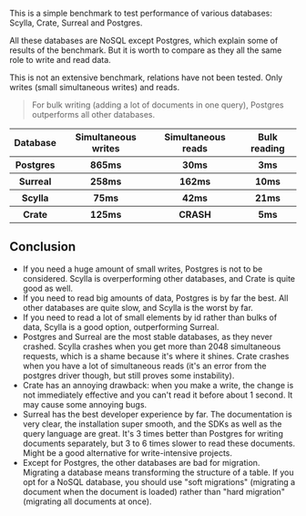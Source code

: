 This is a simple benchmark to test performance of various databases: Scylla, Crate, Surreal and Postgres.

All these databases are NoSQL except Postgres, which explain some of results of the benchmark. But it is worth to compare as they all the same role to write and read data.

This is not an extensive benchmark, relations have not been tested. Only writes (small simultaneous writes) and reads.

> For bulk writing (adding a lot of documents in one query), Postgres outperforms all other databases.

<table>
  <tr>
    <th>Database</th>
    <th>Simultaneous writes</th>
    <th>Simultaneous reads</th>
    <th>Bulk reading</th>
  </tr>
  <tr>
    <th>Postgres</th>
    <th>865ms</th>
    <th>30ms</th>
    <th>3ms</th>
  </tr>
  <tr>
    <th>Surreal</th>
    <th>258ms</th>
    <th>162ms</th>
    <th>10ms</th>
  </tr>
  <tr>
    <th>Scylla</th>
    <th>75ms</th>
    <th>42ms</th>
    <th>21ms</th>
  </tr>
  <tr>
    <th>Crate</th>
    <th>125ms</th>
    <th>CRASH</th>
    <th>5ms</th>
  </tr>
</table>

## Conclusion

- If you need a huge amount of small writes, Postgres is not to be considered. Scylla is overperforming other databases, and Crate is quite good as well.
- If you need to read big amounts of data, Postgres is by far the best. All other databases are quite slow, and Scylla is the worst by far.
- If you need to read a lot of small elements by id rather than bulks of data, Scylla is a good option, outperforming Surreal.
- Postgres and Surreal are the most stable databases, as they never crashed. Scylla crashes when you get more than 2048 simultaneous requests, which is a shame because it's where it shines. Crate crashes when you have a lot of simultaneous reads (it's an error from the postgres driver though, but still proves some instability).
- Crate has an annoying drawback: when you make a write, the change is not immediately effective and you can't read it before about 1 second. It may cause some annoying bugs.
- Surreal has the best developer experience by far. The documentation is very clear, the installation super smooth, and the SDKs as well as the query language are great. It's 3 times better than Postgres for writing documents separately, but 3 to 6 times slower to read these documents. Might be a good alternative for write-intensive projects.
- Except for Postgres, the other databases are bad for migration. Migrating a database means transforming the structure of a table. If you opt for a NoSQL database, you should use "soft migrations" (migrating a document when the document is loaded) rather than "hard migration" (migrating all documents at once).